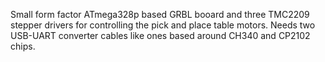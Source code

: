 Small form factor ATmega328p based GRBL booard and three TMC2209 stepper drivers for controlling the pick and place table motors. Needs two USB-UART converter cables like ones based around CH340 and CP2102 chips.